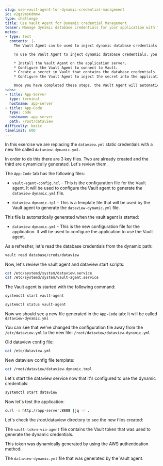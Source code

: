 ```yaml
---
slug: use-vault-agent-for-dynamic-credential-management
id: v2gs9es6dmmw
type: challenge
title: Use Vault Agent for Dynamic credential Management
teaser: Manage dynamic database credentials for your application with the Vault agent.
notes:
- type: text
  contents: |-
    The Vault Agent can be used to inject dynamic database credentials into an application server configuration. This allows for hands-off management of credentials, as the Vault Agent will automatically update the credentials when they are rotated.

    To use the Vault Agent to inject dynamic database credentials, you will need to do the following:

    * Install the Vault Agent on the application server.
    * Configure the Vault Agent to connect to Vault.
    * Create a secret in Vault that contains the database credentials.
    * Configure the Vault Agent to inject the secret into the application server configuration.

    Once you have completed these steps, the Vault Agent will automatically inject the database credentials into the application server configuration whenever the credentials are rotated. This allows you to manage the database credentials in a central location and ensures that the application server is always using the latest credentials.
tabs:
- title: App-Server
  type: terminal
  hostname: app-server
- title: App-Code
  type: code
  hostname: app-server
  path: /root/dataview
difficulty: basic
timelimit: 600
---
```

In this exercise we are replacing the `dataview.yml` static credentials with a new file called `dataview-dynamic.yml`.

In order to do this there are 3 key files.  Two are already created and the third are dynamically generated.  Let's review them.

The `App-Code` tab has the following files:

* `vault-agent-config.hcl` - This is the configuration file for the Vault agent. It will be used to configure the Vault agent to generate the `dataview-dynamic.yml` file.

* `dataview-dynamic.tpl` - This is a template file that will be used by the Vault agent to generate the `dataview-dynamic.yml` file.

This file is automatically generated when the vault agent is started:

* `dataview-dynamic.yml` - This is the new configuration file for the application. It will be used to configure the application to use the Vault agent.

As a refresher, let's read the database credentials from the dynamic path:

```bash
vault read database/creds/dataview
```

Now, let's review the vault agent and dataview start scripts:

```bash
cat /etc/systemd/system/dataview.service
cat /etc/systemd/system/vault-agent.service
```

The Vault agent is started with the following command:

```bash
systemctl start vault-agent
```

```bash
systemctl status vault-agent
```

Now we should see a new file generated in the `App-Code` tab:
It will be called `dataview-dynamic.yml`

You can see that we've changed the configuration file away from the `/etc/dataview.yml` to the new file: `/root/dataview/dataview-dynamic.yml`

Old dataview config file:

```bash
cat /etc/dataview.yml
```

New dataview config file template:

```bash
cat /root/dataview/dataview-dynamic.tmpl
```

Let's start the dataview service now that it's configured to use the dynamic credentials:

```bash
systemctl start dataview
```

Now let's test the application:

```bash
curl -s http://app-server:8888 |jq -r .
```

Let's check the /root/dataview directory to see the new files created:

The `vault-token-via-agent` file contains the Vault token that was used to generate the dynamic credentials.

This token was dynamically generated by using the AWS authentication method.

The `dataview-dynamic.yml` file that was generated by the Vault agent.
